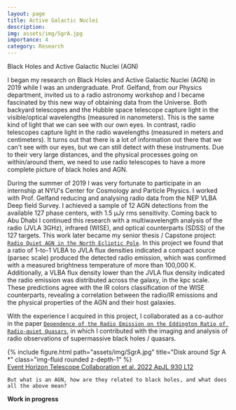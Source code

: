 ```yaml
---
layout: page
title: Active Galactic Nuclei
description:
img: assets/img/SgrA.jpg
importance: 4
category: Research
---
```


Black Holes and Active Galactic Nuclei (AGN)

I began my research on Black Holes and Active Galactic Nuclei (AGN) in 2019 while I was an undergraduate. Prof. Gelfand, from our Physics department, invited us to a radio astronomy workshop and I became fascinated by this new way of obtaining data from the Universe. Both backyard telescopes and the Hubble space telescope capture light in the visible/optical wavelengths (measured in nanometers). This is the same kind of light that we can see with our own eyes. In contrast, radio telescopes capture light in the radio wavelengths (measured in meters and centimeters). It turns out that there is a lot of information out there that we can't see with our eyes, but we can still detect with these instruments. Due to their very large distances, and the physical processes going on within/around them, we need to use radio telescopes to have a more complete picture of black holes and AGN.

During the summer of 2019 I was very fortunate to participate in an internship at NYU's Center for Cosmology and Particle Physics. I worked with Prof. Gelfand reducing and analysing radio data from the NEP VLBA Deep field Survey. I achieved a sample of 12 AGN detections from the available 127 phase centers, with 1.5 μJy rms sensitivity. Coming back to Abu Dhabi I continued this research with a multiwavelength analysis of the radio (JVLA 3GHz), infrared (WISE), and optical counterparts (SDSS) of the 127 targets. This work later became my senior thesis / Capstone project: <a href="https://archivesspace.nyuad.nyu.edu/repositories/2/archival_objects/28177">`Radio Quiet AGN in the North Ecliptic Pole`</a>. In this project we found that a ratio of 1-to-1 VLBA to JVLA flux densities indicated a compact source (parsec scale) produced the detected radio emission, which was confirmed with a measured brightness temperature of more than 100,000 K. Additionally, a VLBA flux density lower than the JVLA flux density indicated the radio emission was distributed across the galaxy, in the kpc scale. These predictions agree with the IR colors classification of the WISE counterparts, revealing a correlation between the radio/IR emissions and the physical properties of the AGN and their host galaxies.

With the experience I acquired in this project, I collaborated as a co-author in the paper <a href="https://iopscience.iop.org/article/10.3847/1538-4357/ac8665">`Dependence of the Radio Emission on the Eddington Ratio of Radio-quiet Quasars`</a>, in which I contributed with the imaging and analysis of radio observations of supermassive black holes / quasars.

<div class="row justify-content-sm-center">
    <div class="col-sm-4 mt-3 mt-md-0">
        {% include figure.html path="assets/img/SgrA.jpg" title="Disk around Sgr A *" class="img-fluid rounded z-depth-1" %}
    </div>
</div>
<div class="caption">
	<div class="caption">
    <a href="https://iopscience.iop.org/article/10.3847/2041-8213/ac6674">Event Horizon Telescope Collaboration et al. 2022 ApJL 930 L12</a>
</div>
</div>

`But what is an AGN, how are they related to black holes, and what does all the above mean?`

**Work in progress**